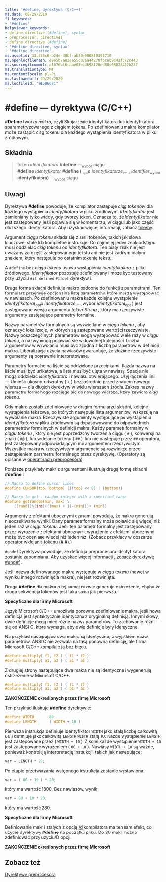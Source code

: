 ```yaml
---
title: '#define, dyrektywa (C/C++)'
ms.date: 08/29/2019
f1_keywords:
- '#define'
helpviewer_keywords:
- define directive (#define), syntax
- preprocessor, directives
- define directive (#define)
- '#define directive, syntax'
- '#define directive'
ms.assetid: 33cf25c6-b24e-40bf-ab30-9008f0391710
ms.openlocfilehash: e9e5b7a02ee55c05aa44278fbceb9c42f372c443
ms.sourcegitcommit: a1676bf6caae05ecd698f26ed80c08828722b237
ms.translationtype: MT
ms.contentlocale: pl-PL
ms.lasthandoff: 09/29/2020
ms.locfileid: "91506671"
---
```

# <a name="define-directive-cc"></a>#define — dyrektywa (C/C++)

**#Define** tworzy *makro*, czyli Skojarzenie identyfikatora lub identyfikatora sparametryzowanego z ciągiem tokenu. Po zdefiniowaniu makra kompilator może zastąpić ciąg tokenu dla każdego wystąpienia identyfikatora w pliku źródłowym.

## <a name="syntax"></a>Składnia

> token *identyfikatora* **#define** *—*<sub>wybór</sub> ciągu\
> **#define** *Identyfikator* **#define (** <sub>opt</sub>**o** *identyfikatorze*,... **,** *identifier*<sub>wybór</sub> **identyfikatora)** *—*<sub>wybór</sub> ciągu

## <a name="remarks"></a>Uwagi

Dyrektywa **#define** powoduje, że kompilator zastępuje *ciąg tokenów* dla każdego wystąpienia *identyfikatora* w pliku źródłowym. *Identyfikator* jest zamieniany tylko wtedy, gdy tworzy token. Oznacza to, że *Identyfikator* nie jest zastępowany, jeśli pojawia się w komentarzu, w ciągu lub jako część dłuższego identyfikatora. Aby uzyskać więcej informacji, zobacz [tokeny](../cpp/character-sets.md).

Argument *ciągu tokenu* składa się z serii tokenów, takich jak słowa kluczowe, stałe lub kompletne instrukcje. Co najmniej jeden znak odstępu musi oddzielać *ciąg tokenu* od *identyfikatora*. Ten biały znak nie jest uważany za część zastępowanego tekstu ani nie jest żadnym białym znakiem, który następuje po ostatnim tokenie tekstu.

A `#define` bez *ciągu tokenu* usuwa wystąpienia *identyfikatora* z pliku źródłowego. *Identyfikator* pozostaje zdefiniowany i może być testowany przy użyciu `#if defined` `#ifdef` dyrektyw i.

Druga forma składni definiuje makro podobne do funkcji z parametrami. Ten formularz przyjmuje opcjonalną listę parametrów, które muszą występować w nawiasach. Po zdefiniowaniu makra każde kolejne wystąpienie *identyfikatora*(<sub>opt</sub>o *identyfikatorze*,..., wybór *identyfikatora*<sub>opt</sub> ) jest zastępowane wersją argumentu *token-String* , który ma rzeczywiste argumenty zastępujące parametry formalne.

Nazwy parametrów formalnych są wyświetlane w *ciągu tokenu* , aby oznaczyć lokalizacje, w których są zastępowane wartości rzeczywiste. Nazwy poszczególnych parametrów mogą występować wiele razy w *ciągu tokenu*, a nazwy mogą pojawiać się w dowolnej kolejności. Liczba argumentów w wywołaniu musi być zgodna z liczbą parametrów w definicji makra. Liberalizacja użycia nawiasów gwarantuje, że złożone rzeczywiste argumenty są poprawnie interpretowane.

Parametry formalne na liście są oddzielone przecinkami. Każda nazwa na liście musi być unikatowa, a lista musi być ujęta w nawiasy. Spacje nie mogą oddzielać *identyfikatora* i nawiasu otwierającego. Użyj łączenia linii — Umieść ukośnik odwrotny ( `\` ) bezpośrednio przed znakiem nowego wiersza — dla długich dyrektyw w wielu wierszach źródła. Zakres nazwy parametru formalnego rozciąga się do nowego wiersza, który zawiera *ciąg tokenu*.

Gdy makro zostało zdefiniowane w drugim formularzu składni, kolejne wystąpienia tekstowe, po których następuje lista argumentów, wskazują na wywołanie makra. Rzeczywiste argumenty występujące po wystąpieniu *identyfikatora* w pliku źródłowym są dopasowywane do odpowiednich parametrów formalnych w definicji makra. Każdy parametr formalny w *ciągu tokenu* , który nie jest poprzedzony tworzenia ciągu ( `#` ), konwersji na znaki ( `#@` ), lub wklejanie tokenu ( `##` ), lub nie następuje przez `##` operatora, jest zastępowany odpowiadającym mu argumentem rzeczywistym. Wszystkie makra w rzeczywistym argumencie są rozwinięte przed zastąpieniem parametru formalnego przez dyrektywę. (Operatory są opisane w [operatorach preprocesora](../preprocessor/preprocessor-operators.md)).

Poniższe przykłady makr z argumentami ilustrują drugą formę składni **#define** :

```C
// Macro to define cursor lines
#define CURSOR(top, bottom) (((top) << 8) | (bottom))

// Macro to get a random integer with a specified range
#define getrandom(min, max) \
    ((rand()%(int)(((max) + 1)-(min)))+ (min))
```

Argumenty z efektami ubocznymi czasami powodują, że makra generują nieoczekiwane wyniki. Dany parametr formalny może pojawić się więcej niż jeden raz w *ciągu tokenu*. Jeśli ten parametr formalny jest zastępowany przez wyrażenie z efektami ubocznymi, wyrażenie z efektami ubocznymi może być oceniane więcej niż jeden raz. (Zobacz przykłady w obszarze [operator wklejania tokenu (# #)](../preprocessor/token-pasting-operator-hash-hash.md).)

`#undef`Dyrektywa powoduje, że definicja preprocesora identyfikatora zostanie zapomniana. Aby uzyskać więcej informacji [, zobacz dyrektywę #undef](../preprocessor/hash-undef-directive-c-cpp.md) .

Jeśli nazwa definiowanego makra występuje w *ciągu tokenu* (nawet w wyniku innego rozwinięcia makra), nie jest rozwinięta.

Druga **#define** dla makra o tej samej nazwie generuje ostrzeżenie, chyba że druga sekwencja tokenów jest taka sama jak pierwsza.

**Specyficzne dla firmy Microsoft**

Język Microsoft C/C++ umożliwia ponowne zdefiniowanie makra, jeśli nowa definicja jest syntaktycznie identyczna z oryginalną definicją. Innymi słowy, dwie definicje mogą mieć różne nazwy parametrów. To zachowanie różni się od ANSI C, które wymaga, aby dwie definicje były identyczne.

Na przykład następujące dwa makra są identyczne, z wyjątkiem nazw parametrów. ANSI C nie zezwala na taką ponowną definicję, ale firma Microsoft C/C++ kompiluje ją bez błędu.

```C
#define multiply( f1, f2 ) ( f1 * f2 )
#define multiply( a1, a2 ) ( a1 * a2 )
```

Z drugiej strony następujące dwa makra nie są identyczne i wygenerują ostrzeżenie w Microsoft C/C++.

```C
#define multiply( f1, f2 ) ( f1 * f2 )
#define multiply( a1, a2 ) ( b1 * b2 )
```

**ZAKOŃCZENIE określonych przez firmę Microsoft**

Ten przykład ilustruje **#define** dyrektywie:

```C
#define WIDTH       80
#define LENGTH      ( WIDTH + 10 )
```

Pierwsza instrukcja definiuje identyfikator `WIDTH` jako stałą liczbę całkowitą 80 i definiuje jako całkowitą `LENGTH` `WIDTH` stałą 10. Każde wystąpienie `LENGTH` jest zastępowane przez ( `WIDTH + 10` ). Z kolei każde wystąpienie `WIDTH + 10` jest zastępowane wyrażeniem ( `80 + 10` ). Nawiasy `WIDTH + 10` są ważne, ponieważ kontrolują interpretację instrukcji, takich jak następujące:

```C
var = LENGTH * 20;
```

Po etapie przetwarzania wstępnego instrukcja zostanie wystawiona:

```C
var = ( 80 + 10 ) * 20;
```

który ma wartość 1800. Bez nawiasów, wynik:

```C
var = 80 + 10 * 20;
```

który ma wartość 280.

**Specyficzne dla firmy Microsoft**

Definiowanie makr i stałych z opcją [/d](../build/reference/d-preprocessor-definitions.md) kompilatora ma ten sam efekt, co użycie dyrektywy **#define** na początku pliku. Do 30 makr można zdefiniować przy użyciu/D opcji.

**ZAKOŃCZENIE określonych przez firmę Microsoft**

## <a name="see-also"></a>Zobacz też

[Dyrektywy preprocesora](../preprocessor/preprocessor-directives.md)
